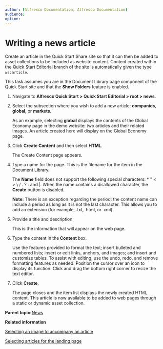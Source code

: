 ```yaml
---
author: [Alfresco Documentation, Alfresco Documentation]
audience: 
option: 
---
```


# Writing a news article

Create an article in the Quick Start Share site so that it can then be added to asset collections to be included as website content. Content created within the Quick Start Editorial branch of the site is automatically given the type `ws:article`.

This task assumes you are in the Document Library page component of the Quick Start site and that the **Show Folders** feature is enabled.

1.  Navigate to **Alfresco Quick Start \> Quick Start Editorial \> root \> news**.

2.  Select the subsection where you wish to add a new article: **companies**, **global**, or **markets**.

    As an example, selecting **global** displays the contents of the Global Economy page in the demo website: two articles and their related images. An article created here will display on the Global Economy page.

3.  Click **Create Content** and then select **HTML**.

    The Create Content page appears.

4.  Type a name for the page. This is the filename for the item in the Document Library.

    The **Name** field does not support the following special characters: \* " < \> \\ / . ? : and \|. When the name contains a disallowed character, the **Create** button is disabled.

    **Note:** There is an exception regarding the period: the content name can include a period as long as it is not the last character. This allows you to add an extension \(for example, .txt, .html, or .xml\).

5.  Provide a title and description.

    This is the information that will appear on the web page.

6.  Type the content in the **Content** box.

    Use the features provided to format the text; insert bulleted and numbered lists; insert or edit links, anchors, and images; and insert and customize tables. To assist with editing, use the undo, redo, and remove formatting features as needed. Position the cursor over an icon to display its function. Click and drag the bottom right corner to resize the text editor.

7.  Click **Create**.

    The page closes and the item list displays the newly created HTML content. This article is now available to be added to web pages through a static or dynamic asset collection.


**Parent topic:**[News](../concepts/qs-news.md)

**Related information**  


[Selecting an image to accompany an article](qs-image-select.md)

[Selecting articles for the landing page](../concepts/qs-articles-select.md)

